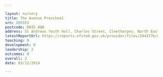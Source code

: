 ```yaml
---

layout: nursery
title: The Avenue Preschool
urn: 205553
postcode: DN35 8QB
address: St Andrews Youth Hall, Charles Street, Cleethorpes, North East Lincolnshire, DN35 8QB
latestReportUrl: https://reports.ofsted.gov.uk/provider/files/2443776/urn/205553.pdf
teaching: 0
development: 0
leadership: 2
outcomes: 0
overall: 2
date: 03/12/2014

---
```

